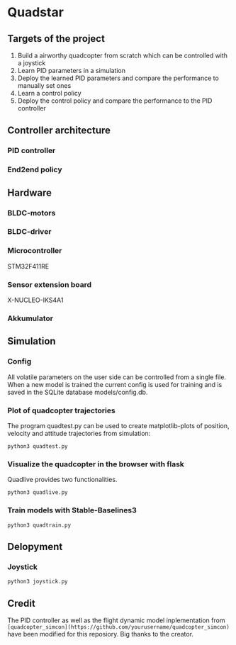 # Quadstar

## Targets of the project

1. Build a airworthy quadcopter from scratch which can be controlled with a joystick
2. Learn PID parameters in a simulation
3. Deploy the learned PID parameters and compare the performance to manually set ones
4. Learn a control policy 
5. Deploy the control policy and compare the performance to the PID controller

## Controller architecture

### PID controller

### End2end policy

## Hardware

### BLDC-motors

### BLDC-driver

### Microcontroller

STM32F411RE

### Sensor extension board

X-NUCLEO-IKS4A1

### Akkumulator

## Simulation

### Config

All volatile parameters on the user side can be controlled from a single file.
When a new model is trained the current config is used for training and is saved in the SQLite database models/config.db.

### Plot of quadcopter trajectories

The program quadtest.py can be used to create matplotlib-plots of position, velocity and attitude trajectories from simulation:

```
python3 quadtest.py
```

### Visualize the quadcopter in the browser with flask

Quadlive provides two functionalities.

```
python3 quadlive.py 
```

### Train models with Stable-Baselines3

```
python3 quadtrain.py
```

## Delopyment

### Joystick

```
python3 joystick.py
```

## Credit

The PID controller as well as the flight dynamic model inplementation from `[quadcopter_simcon](https://github.com/yourusername/quadcopter_simcon)` have been modified for this reposiory. Big thanks to the creator.  
